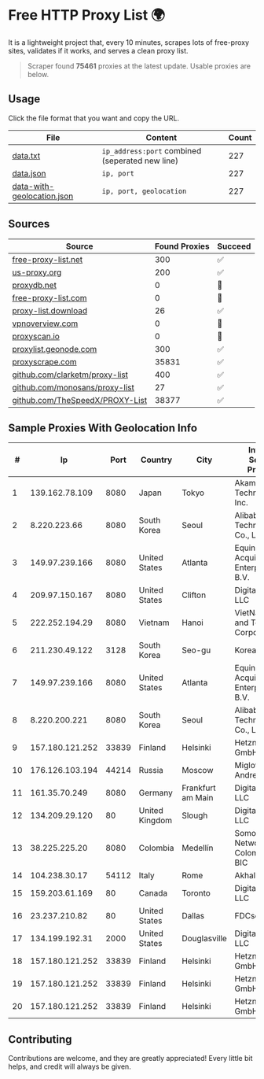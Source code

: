 
# Free HTTP Proxy List 🌍

It is a lightweight project that, every 10 minutes, scrapes lots of free-proxy sites, validates if it works, and serves a clean proxy list.


> Scraper found **75461** proxies at the latest update. Usable proxies are below.

## Usage

Click the file format that you want and copy the URL.


|File|Content|Count|
|----|-------|-----|
|[data.txt](https://raw.githubusercontent.com/themiralay/Proxy-List-World/master/data.txt)|`ip_address:port` combined (seperated new line)|227|
|[data.json](https://raw.githubusercontent.com/themiralay/Proxy-List-World/master/data.json)|`ip, port`|227|
|[data-with-geolocation.json](https://raw.githubusercontent.com/themiralay/Proxy-List-World/master/data-with-geolocation.json)|`ip, port, geolocation`|227|

## Sources

|Source|Found Proxies|Succeed|
|------|-------------|-------|
|[free-proxy-list.net](https://free-proxy-list.net)|300|✅|
|[us-proxy.org](https://www.us-proxy.org)|200|✅|
|[proxydb.net](http://proxydb.net)|0|🚫|
|[free-proxy-list.com](https://free-proxy-list.com/?page=&port=&type%5B%5D=http&type%5B%5D=https&up_time=0&search=Search)|0|🚫|
|[proxy-list.download](https://www.proxy-list.download/HTTP)|26|✅|
|[vpnoverview.com](https://vpnoverview.com/privacy/anonymous-browsing/free-proxy-servers)|0|🚫|
|[proxyscan.io](https://www.proxyscan.io)|0|🚫|
|[proxylist.geonode.com](https://proxylist.geonode.com/api/proxy-list?limit=300&page=1&sort_by=lastChecked&sort_type=desc&protocols=http,https)|300|✅|
|[proxyscrape.com](https://api.proxyscrape.com/v2/?request=displayproxies&protocol=http&timeout=10000&country=all&ssl=all&anonymity=all)|35831|✅|
|[github.com/clarketm/proxy-list](https://raw.githubusercontent.com/clarketm/proxy-list/master/proxy-list-raw.txt)|400|✅|
|[github.com/monosans/proxy-list](https://raw.githubusercontent.com/monosans/proxy-list/main/proxies/http.txt)|27|✅|
|[github.com/TheSpeedX/PROXY-List](https://raw.githubusercontent.com/TheSpeedX/PROXY-List/master/http.txt)|38377|✅|


## Sample Proxies With Geolocation Info

|#|Ip|Port|Country|City|Internet Service Provider|
|-|--|----|-------|----|-------------------------|
|1|139.162.78.109|8080|Japan|Tokyo|Akamai Technologies, Inc.|
|2|8.220.223.66|8080|South Korea|Seoul|Alibaba (US) Technology Co., Ltd.|
|3|149.97.239.166|8080|United States|Atlanta|Equinix (EMEA) Acquisition Enterprises B.V.|
|4|209.97.150.167|8080|United States|Clifton|DigitalOcean, LLC|
|5|222.252.194.29|8080|Vietnam|Hanoi|VietNam Post and Telecom Corporation|
|6|211.230.49.122|3128|South Korea|Seo-gu|Korea Telecom|
|7|149.97.239.166|8080|United States|Atlanta|Equinix (EMEA) Acquisition Enterprises B.V.|
|8|8.220.200.221|8080|South Korea|Seoul|Alibaba (US) Technology Co., Ltd.|
|9|157.180.121.252|33839|Finland|Helsinki|Hetzner Online GmbH|
|10|176.126.103.194|44214|Russia|Moscow|Miglovets Egor Andreevich|
|11|161.35.70.249|8080|Germany|Frankfurt am Main|DigitalOcean, LLC|
|12|134.209.29.120|80|United Kingdom|Slough|DigitalOcean, LLC|
|13|38.225.225.20|8080|Colombia|Medellín|Somos Networks Colombia S.a.s. BIC|
|14|104.238.30.17|54112|Italy|Rome|AkhaliNet LLC|
|15|159.203.61.169|80|Canada|Toronto|DigitalOcean, LLC|
|16|23.237.210.82|80|United States|Dallas|FDCservers.net|
|17|134.199.192.31|2000|United States|Douglasville|DigitalOcean, LLC|
|18|157.180.121.252|33839|Finland|Helsinki|Hetzner Online GmbH|
|19|157.180.121.252|33839|Finland|Helsinki|Hetzner Online GmbH|
|20|157.180.121.252|33839|Finland|Helsinki|Hetzner Online GmbH|



## Contributing

Contributions are welcome, and they are greatly appreciated! Every
little bit helps, and credit will always be given.

